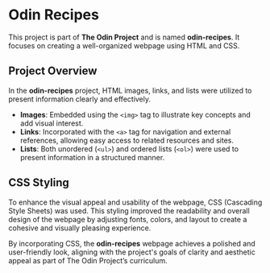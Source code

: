# Odin Recipes

This project is part of **The Odin Project** and is named **odin-recipes**. It focuses on creating a well-organized webpage using HTML and CSS.

## Project Overview

In the **odin-recipes** project, HTML images, links, and lists were utilized to present information clearly and effectively.

- **Images**: Embedded using the `<img>` tag to illustrate key concepts and add visual interest.
- **Links**: Incorporated with the `<a>` tag for navigation and external references, allowing easy access to related resources and sites.
- **Lists**: Both unordered (`<ul>`) and ordered lists (`<ol>`) were used to present information in a structured manner.

## CSS Styling

To enhance the visual appeal and usability of the webpage, CSS (Cascading Style Sheets) was used. This styling improved the readability and overall design of the webpage by adjusting fonts, colors, and layout to create a cohesive and visually pleasing experience.

By incorporating CSS, the **odin-recipes** webpage achieves a polished and user-friendly look, aligning with the project's goals of clarity and aesthetic appeal as part of The Odin Project’s curriculum.

